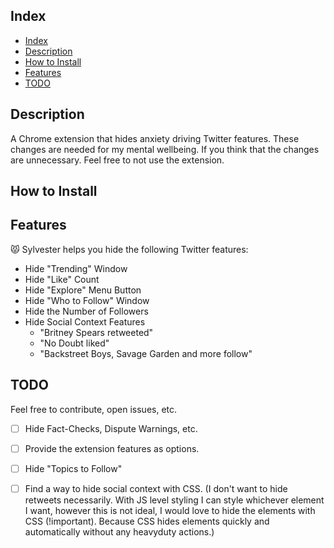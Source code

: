 ## Index
- [Index](#index)
- [Description](#description)
- [How to Install](#how-to-install)
- [Features](#features)
- [TODO](#todo)

## Description

A Chrome extension that hides anxiety driving Twitter features. These changes are needed for my mental wellbeing. If you think that the changes are unnecessary. Feel free to not use the extension.

## How to Install

## Features

😾 Sylvester helps you hide the following Twitter features:

- Hide "Trending" Window
- Hide "Like" Count
- Hide "Explore" Menu Button
- Hide "Who to Follow" Window
- Hide the Number of Followers
- Hide Social Context Features
  - "Britney Spears retweeted"
  - "No Doubt liked"
  - "Backstreet Boys, Savage Garden and more follow"

## TODO

Feel free to contribute, open issues, etc.

- [ ] Hide Fact-Checks, Dispute Warnings, etc.
- [ ] Provide the extension features as options.
- [ ] Hide "Topics to Follow"
- [ ] Find a way to hide social context with CSS. (I don't want to hide retweets necessarily. With JS level styling I can style whichever element I want, however this is not ideal, I would love to hide the elements with CSS (!important). Because CSS hides elements quickly and automatically without any heavyduty actions.)

